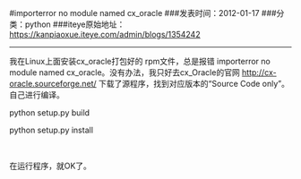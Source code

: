 #importerror no module named cx_oracle
###发表时间：2012-01-17
###分类：python
###iteye原始地址：<a href="https://kanpiaoxue.iteye.com/admin/blogs/1354242" target="_blank">https://kanpiaoxue.iteye.com/admin/blogs/1354242</a>

---

<p>我在Linux上面安装cx_oracle打包好的 rpm文件，总是报错&nbsp;importerror no module named cx_oracle。没有办法，我只好去cx_Oracle的官网&nbsp;<a href="http://cx-oracle.sourceforge.net/">http://cx-oracle.sourceforge.net/</a>&nbsp;下载了源程序，找到对应版本的“Source Code only”。自己进行编译。</p>
<p>python setup.py build</p>
<p>python setup.py install</p>
<p>&nbsp;</p>
<p>在运行程序，就OK了。</p>